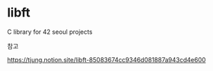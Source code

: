 # libft
C library for 42 seoul projects

참고

https://tjung.notion.site/libft-85083674cc9346d081887a943cd4e600
